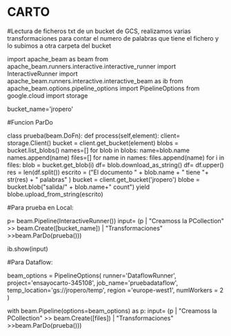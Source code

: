 # CARTO
#Lectura de ficheros txt de un bucket de GCS, realizamos varias transformaciones para contar el numero de palabras que tiene el fichero y lo subimos a otra carpeta del bucket
 
import apache_beam as beam
from apache_beam.runners.interactive.interactive_runner import InteractiveRunner
import apache_beam.runners.interactive.interactive_beam as ib
from apache_beam.options.pipeline_options import PipelineOptions
from google.cloud import storage
 
bucket_name='jropero'

#Funcion ParDo

 class prueba(beam.DoFn):
  def process(self,element):
    client= storage.Client()
    bucket = client.get_bucket(element)
    blobs = bucket.list_blobs()
    names=[]
    for blob in blobs:
      name=blob.name
      names.append(name)
    files=[]
    for name in names:
      files.append(name)
    for i in files:
      blob = bucket.get_blob(i)
      df= blob.download_as_string()
      df= df.upper()
      res = len(df.split())
      escrito = ("El documento " + blob.name + " tiene "+ str(res) + " palabras" )
      bucket = client.get_bucket('jropero')
      blobe = bucket.blob("salida/" + blob.name+" count")
      yield blobe.upload_from_string(escrito)
      
     
#Para prueba en Local:

 p= beam.Pipeline(InteractiveRunner())
 input= (p | "Creamoss la PCollection" >> beam.Create([bucket_name])
  | "Transformaciones" >>beam.ParDo(prueba()))
 
 ib.show(input)

#Para Dataflow:

 beam_options = PipelineOptions(
    runner='DataflowRunner',
    project='ensayocarto-345108',
    job_name='pruebadataflow',
    temp_location='gs://jropero/temp',
    region ='europe-west1',
    numWorkers = 2
 )


 with beam.Pipeline(options=beam_options) as p:
   input= (p | "Creamoss la PCollection" >> beam.Create([files])
    | "Transformaciones" >>beam.ParDo(prueba()))

 
    
